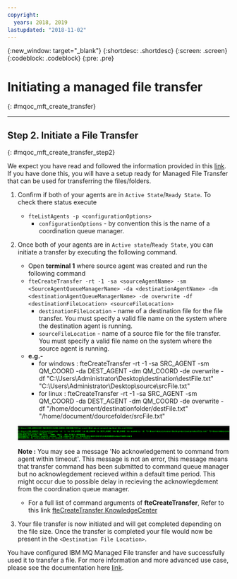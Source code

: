 ```yaml
---
copyright:
  years: 2018, 2019
lastupdated: "2018-11-02"
---
```


{:new_window: target="_blank"}
{:shortdesc: .shortdesc}
{:screen: .screen}
{:codeblock: .codeblock}
{:pre: .pre}

# Initiating a managed file transfer
{: #mqoc_mft_create_transfer}

---
## Step 2. Initiate a File Transfer
{: #mqoc_mft_create_transfer_step2}

We expect you have read and followed the information provided in this [link](/docs/services/mqcloud?topic=mqcloud-mqoc_mft_qmgr_enablement). If you have done this, you will have a setup ready for Managed File Transfer that can be used for transferring the files/folders.

1. Confirm if both of your agents are in `Active State`/`Ready State`. To check there status execute
    - `fteListAgents -p <configurationOptions>`
        - `configurationOptions` - by convention this is the name of a coordination queue manager.


2. Once both of your agents are in `Active state`/`Ready State`, you can initiate a transfer by executing the following command.
    - Open **terminal 1** where source agent was created and run the following command
    - `fteCreateTransfer -rt -1 -sa <sourceAgentName> -sm <SourceAgentQueueManagerName> -da <destinationAgentName> -dm <destinationAgentQueueManagerName> -de overwrite -df <destinationFileLocation> <sourceFileLocation>`
        - `destinationFileLocation` - name of a destination file for the file transfer. You must specify a valid file name on the system where the destination agent is running.
        - `sourceFileLocation` - name of a source file for the file transfer. You must specify a valid file name on the system where the source agent is running.
    - **e.g.-**
        - for windows : fteCreateTransfer -rt -1 -sa SRC_AGENT -sm QM_COORD -da DEST_AGENT -dm QM_COORD -de overwrite -df "C:\Users\Administrator\Desktop\destination\destFile.txt" "C:\Users\Administrator\Desktop\source\srcFile.txt"
        - for linux : fteCreateTransfer -rt -1 -sa SRC_AGENT -sm QM_COORD -da DEST_AGENT -dm QM_COORD -de overwrite -df "/home/document/destinationfolder/destFile.txt" "/home/document/dourcefolder/srcFile.txt"

    ![Image showing 'fteCreateTransfer' command that create transfers from source agent to destination agent running against the coordination queue manager.](./images/mqoc_fte_create_transfer.png)

    **Note :** You may see a message 'No acknowledgement to command from agent within timeout'. This message is not an error, this message means that transfer command has been submitted to command queue manager but no acknowlegdement recieved within a default time period. This might occur due to possible delay in recieving the acknowlegdement from the coordination queue manager.

    - For a full list of command arguments of **fteCreateTransfer**, Refer to this link [fteCreateTransfer KnowledgeCenter](https://www.ibm.com/support/knowledgecenter/en/SSFKSJ_9.0.0/com.ibm.wmqfte.doc/start_new_transfer_cmd.html)

3. Your file transfer is now initiated and will get completed depending on the file size. Once the transfer is completed your file would now be present in the `<Destination File Location>`.

You have configured IBM MQ Managed File transfer and have successfully used it to transfer a file. For more information and more advanced use case, please see the documentation here [link](https://www.ibm.com/support/knowledgecenter/en/SSFKSJ_9.0.0/com.ibm.wmqfte.doc/configuring_main.html).

